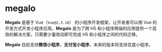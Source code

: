 # megalo

**Megalo** 是基于 Vue（`Vue@2.5.16`） 的小程序开发框架，让开发者可以用 Vue 的开发方式开发小程序应用。**Megalo** 是为了跨 H5 和小程序两端的应用提供一个高效的解决方案，只需要少量改动即可完成 H5 和小程序之间的代码迁移。

**Megalo** 目前支持**微信小程序**，**支付宝小程序**，未来的版本将支持百度小程序。